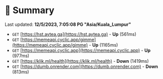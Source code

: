 # 📖 Summary
Last updated: **12/5/2023, 7:05:08 PG "Asia/Kuala_Lumpur"**

- `GET` [https://hst.aytea.ga](https://hst.aytea.ga) - **Up** (561ms)
- `GET` [https://memeapi.cyclic.app/gimme](https://memeapi.cyclic.app/gimme) - **Up** (1165ms)
- `GET` [https://memeapi.cyclic.app](https://memeapi.cyclic.app) - **Up** (977ms)
- `GET` [https://klik.ml/health](https://klik.ml/health) - **Down** (1419ms)
- `GET` [https://dumb.onrender.com](https://dumb.onrender.com) - **Down** (813ms)

